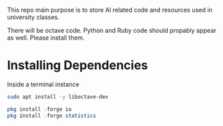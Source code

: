 This repo main purpose is to store AI related code and resources used in
university classes.

There will be octave code. Python and Ruby code should propably appear as well.
Please install them.

# Installing Dependencies
Inside a terminal instance

```bash
sudo apt install -y liboctave-dev
```

```octave
pkg install -forge io
pkg install -forge statistics
```
